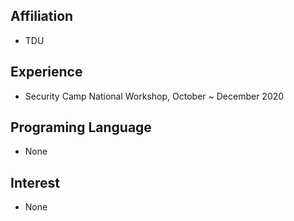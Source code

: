 ## Affiliation

* TDU

## Experience

* Security Camp National Workshop, October ~ December 2020

## Programing Language

* None

## Interest

* None
